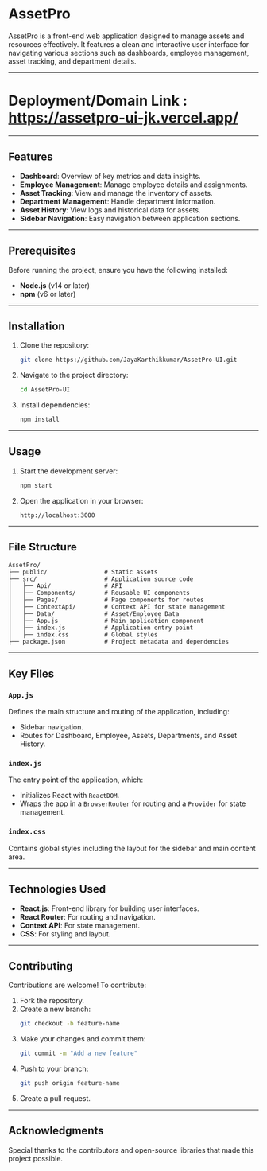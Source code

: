 # AssetPro

AssetPro is a front-end web application designed to manage assets and resources effectively. It features a clean and interactive user interface for navigating various sections such as dashboards, employee management, asset tracking, and department details.

---
# Deployment/Domain Link : https://assetpro-ui-jk.vercel.app/
---

## Features

- **Dashboard**: Overview of key metrics and data insights.
- **Employee Management**: Manage employee details and assignments.
- **Asset Tracking**: View and manage the inventory of assets.
- **Department Management**: Handle department information.
- **Asset History**: View logs and historical data for assets.
- **Sidebar Navigation**: Easy navigation between application sections.

---

## Prerequisites

Before running the project, ensure you have the following installed:

- **Node.js** (v14 or later)
- **npm** (v6 or later)

---

## Installation

1. Clone the repository:
   ```bash
   git clone https://github.com/JayaKarthikkumar/AssetPro-UI.git
   ```

2. Navigate to the project directory:
   ```bash
   cd AssetPro-UI
   ```

3. Install dependencies:
   ```bash
   npm install
   ```

---

## Usage

1. Start the development server:
   ```bash
   npm start
   ```

2. Open the application in your browser:
   ```
   http://localhost:3000
   ```

---

## File Structure

```
AssetPro/
├── public/                # Static assets
├── src/                   # Application source code
│   ├── Api/               # API
│   ├── Components/        # Reusable UI components
│   ├── Pages/             # Page components for routes
│   ├── ContextApi/        # Context API for state management
│   ├── Data/              # Asset/Employee Data 
│   ├── App.js             # Main application component
│   ├── index.js           # Application entry point
│   ├── index.css          # Global styles
├── package.json           # Project metadata and dependencies
```

---

## Key Files

### `App.js`
Defines the main structure and routing of the application, including:
- Sidebar navigation.
- Routes for Dashboard, Employee, Assets, Departments, and Asset History.

### `index.js`
The entry point of the application, which:
- Initializes React with `ReactDOM`.
- Wraps the app in a `BrowserRouter` for routing and a `Provider` for state management.

### `index.css`
Contains global styles including the layout for the sidebar and main content area.

---

## Technologies Used

- **React.js**: Front-end library for building user interfaces.
- **React Router**: For routing and navigation.
- **Context API**: For state management.
- **CSS**: For styling and layout.

---

## Contributing

Contributions are welcome! To contribute:

1. Fork the repository.
2. Create a new branch:
   ```bash
   git checkout -b feature-name
   ```
3. Make your changes and commit them:
   ```bash
   git commit -m "Add a new feature"
   ```
4. Push to your branch:
   ```bash
   git push origin feature-name
   ```
5. Create a pull request.

---

## Acknowledgments

Special thanks to the contributors and open-source libraries that made this project possible.


